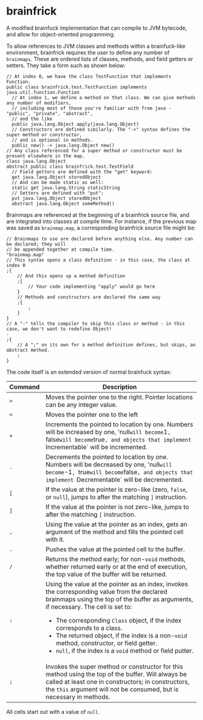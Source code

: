 # brainfrick
A modified brainfuck implementation that can compile to JVM bytecode, and allow for object-oriented programming.

To allow references to JVM classes and methods within a brainfuck-like environment, brainfrick requires the user to define any number of `brainmaps`.
These are ordered lists of classes, methods, and field getters or setters. They take a form such as shown below:
```
// At index 0, we have the class TestFunction that implements Function.
public class brainfrick.test.TestFunction implements java.util.function.Function
  // At index 1, we define a method on that class. We can give methods any number of modifiers,
  // including most of those you're familiar with from java - "public", "private", "abstract",
  // and the like
  public java.lang.Object apply(java.lang.Object)
  // Constructors are defined similarly. The "->" syntax defines the super method or constructor,
  // and is optional in methods.
  public new() -> java.lang.Object new()
// Any class referenced for a super method or constructor must be present elsewhere in the map.
class java.lang.Object
abstract public class brainfrick.test.TestField
  // Field getters are defined with the "get" keyword:
  get java.lang.Object storedObject
  // And can be made static as well:
  static get java.lang.String staticString
  // Setters are defined with "put":
  put java.lang.Object storedObject
  abstract java.lang.Object someMethod()
```

Brainmaps are referenced at the beginning of a brainfrick source file, and are integrated into classes at compile time. For instance, if the previous
map was saved as `brainmap.map`, a corresponding brainfrick source file might be:
```
// Brainmaps to use are declared before anything else. Any number can be declared; they will
// be appended together at compile time.
"brainmap.map"
// This syntax opens a class definition - in this case, the class at index 0
;{
    // And this opens up a method definition
    ;{
        // Your code implementing "apply" would go here
    }
    // Methods and constructors are declared the same way
    ;{
        ;
    }
}
// A "-" tells the compiler to skip this class or method - in this case, we don't want to redefine Object!
-
;{
    // A ";" on its own for a method definition defines, but skips, an abstract method.
    ;
}
```

The code itself is an extended version of normal brainfuck syntax:

| Command | Description |
| ------- | ----------- |
| `>` | Moves the pointer one to the right. Pointer locations can be any integer value. |
| `<` | Moves the pointer one to the left |
| `+` | Increments the pointed to location by one. Numbers will be increased by one, 'null` will become `1`, `false` will become `true`, and objects that implement `Incrementable` will be incremented. |
| `-` | Decrements the pointed to location by one. Numbers will be decreased by one, 'null` will become `-1`, `true` will become `false`, and objects that implement `Decrementable` will be decremented. |
| `[` | If the value at the pointer is zero-like (zero, `false`, or `null`), jumps to after the matching `]` instruction. |
| `]` | If the value at the pointer is not zero-like, jumps to after the matching `[` instruction. |
| `,` | Using the value at the pointer as an index, gets an argument of the method and fills the pointed cell with it. |
| `.` | Pushes the value at the pointed cell to the buffer. |
| `/` | Returns the method early; for non-`void` methods, whether returned early or at the end of execution, the top value of the buffer will be returned. |
| `:` | Using the value at the pointer as an index, invokes the corresponding value from the declared brainmaps using the top of the buffer as arguments, if necessary. The cell is set to:<br><ul><li>The corresponding `Class` object, if the index corresponds to a class.<li>The returned object, if the index is a non-`void` method, constructor, or field getter.<li>`null`, if the index is a `void` method or field putter.</ul> |
| `;` | Invokes the super method or constructor for this method using the top of the buffer. Will always be called at least one in constructors; in constructors, the `this` argument will not be consumed, but is necessary in methods. |

All cells start out with a value of `null`.
